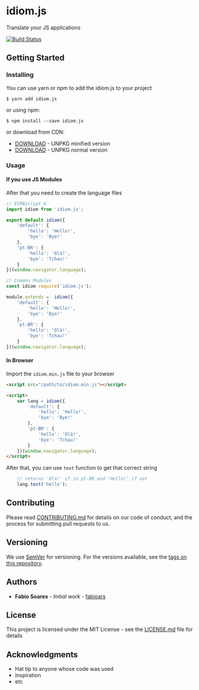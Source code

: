 # idiom.js
Translate your JS applications

[![Build Status](https://travis-ci.org/fabioars/idiom.js.svg?branch=master)](https://travis-ci.org/fabioars/idiom.js)

## Getting Started

### Installing

You can use yarn or npm to add the idiom.js to your project

```
$ yarn add idiom.js
```

or using npm:

```
$ npm install --save idiom.js
```

or download from CDN:
* [DOWNLOAD](https://unpkg.com/idiom.js@1.0.0/dist/idiom.min.js) - UNPKG minified version
* [DOWNLOAD](https://unpkg.com/idiom.js@1.0.0/dist/idiom.js) - UNPKG normal version


### Usage

#### If you use JS Modules

After that you need to create the language files

```js
// ECMAScript 6
import idiom from 'idiom.js';

export default idiom({
    'default': {
        'hello': 'Hello!',
        'bye': 'Bye!'
    },
    'pt-BR': {
        'hello': 'Olá!',
        'bye': 'Tchau!'
    }
})(window.navigator.language);

// Common Modules
const idiom require('idiom.js');

module.extends =  idiom({
    'default': {
        'hello': 'Hello!',
        'bye': 'Bye!'
    },
    'pt-BR': {
        'hello': 'Olá!',
        'bye': 'Tchau!'
    }
})(window.navigator.language);
```

#### In Browser

Import the `idiom.min.js` file to your browser

```html
<script src="/path/to/idiom.min.js"></script>

<script>
    var lang = idiom({
        'default': {
            'hello': 'Hello!',
            'bye': 'Bye!'
        },
        'pt-BR': {
            'hello': 'Olá!',
            'bye': 'Tchau!'
        }
    })(window.navigator.language);
</script>
```

After that, you can use `text` function to get that correct string

```js
    // returns 'Olá!' if in pt-BR and 'Hello!' if not
    lang.text('hello'); 
```

## Contributing

Please read [CONTRIBUTING.md](https://gist.github.com/PurpleBooth/b24679402957c63ec426) for details on our code of conduct, and the process for submitting pull requests to us.

## Versioning

We use [SemVer](http://semver.org/) for versioning. For the versions available, see the [tags on this repository](https://github.com/your/project/tags). 

## Authors

* **Fabio Soares** - *Initial work* - [fabioars](https://github.com/fabioars)

## License

This project is licensed under the MIT License - see the [LICENSE.md](LICENSE.md) file for details

## Acknowledgments

* Hat tip to anyone whose code was used
* Inspiration
* etc

